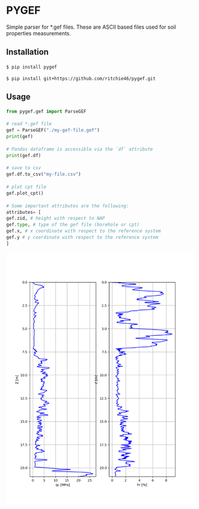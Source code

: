 # PYGEF

Simple parser for *.gef files. These are ASCII based files used for soil properties measurements. 

## Installation
`$ pip install pygef`

`$ pip install git+https://github.com/ritchie46/pygef.git`

## Usage
```python
from pygef.gef import ParseGEF

# read *.gef file
gef = ParseGEF("./my-gef-file.gef")
print(gef)

# Pandas dataframe is accessible via the `df` attribute
print(gef.df)

# save to csv
gef.df.to_csv("my-file.csv")

# plot cpt file
gef.plot_cpt()

# Some important attributes are the following:
attributes= [
gef.zid, # height with respect to NAP
gef.type, # type of the gef file (borehole or cpt)
gef.x, # x coordinate with respect to the reference system
gef.y # y coordinate with respect to the reference system
]

```

![](img/gef-only_.png)

